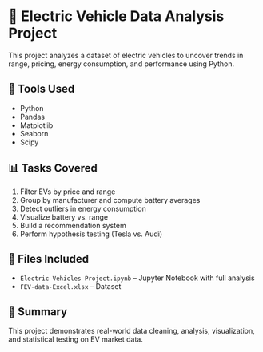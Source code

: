 # 🚗 Electric Vehicle Data Analysis Project

This project analyzes a dataset of electric vehicles to uncover trends in range, pricing, energy consumption, and performance using Python.

## 🔧 Tools Used
- Python
- Pandas
- Matplotlib
- Seaborn
- Scipy

## 📊 Tasks Covered
1. Filter EVs by price and range
2. Group by manufacturer and compute battery averages
3. Detect outliers in energy consumption
4. Visualize battery vs. range
5. Build a recommendation system
6. Perform hypothesis testing (Tesla vs. Audi)

## 📁 Files Included
- `Electric Vehicles Project.ipynb` – Jupyter Notebook with full analysis
- `FEV-data-Excel.xlsx` – Dataset

## 📌 Summary
This project demonstrates real-world data cleaning, analysis, visualization, and statistical testing on EV market data.
